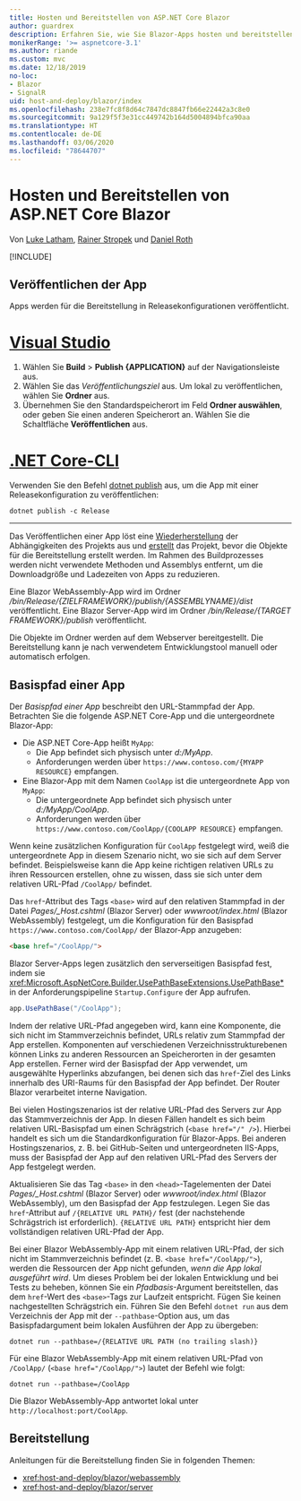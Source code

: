 ```yaml
---
title: Hosten und Bereitstellen von ASP.NET Core Blazor
author: guardrex
description: Erfahren Sie, wie Sie Blazor-Apps hosten und bereitstellen.
monikerRange: '>= aspnetcore-3.1'
ms.author: riande
ms.custom: mvc
ms.date: 12/18/2019
no-loc:
- Blazor
- SignalR
uid: host-and-deploy/blazor/index
ms.openlocfilehash: 238e7fc8f8d64c7847dc8847fb66e22442a3c8e0
ms.sourcegitcommit: 9a129f5f3e31cc449742b164d5004894bfca90aa
ms.translationtype: HT
ms.contentlocale: de-DE
ms.lasthandoff: 03/06/2020
ms.locfileid: "78644707"
---
```

# <a name="host-and-deploy-aspnet-core-blazor"></a>Hosten und Bereitstellen von ASP.NET Core Blazor

Von [Luke Latham](https://github.com/guardrex), [Rainer Stropek](https://www.timecockpit.com) und [Daniel Roth](https://github.com/danroth27)

[!INCLUDE[](~/includes/blazorwasm-preview-notice.md)]

## <a name="publish-the-app"></a>Veröffentlichen der App

Apps werden für die Bereitstellung in Releasekonfigurationen veröffentlicht.

# <a name="visual-studio"></a>[Visual Studio](#tab/visual-studio)

1. Wählen Sie **Build** > **Publish {APPLICATION}** auf der Navigationsleiste aus.
1. Wählen Sie das *Veröffentlichungsziel* aus. Um lokal zu veröffentlichen, wählen Sie **Ordner** aus.
1. Übernehmen Sie den Standardspeicherort im Feld **Ordner auswählen**, oder geben Sie einen anderen Speicherort an. Wählen Sie die Schaltfläche **Veröffentlichen** aus.

# <a name="net-core-cli"></a>[.NET Core-CLI](#tab/netcore-cli)

Verwenden Sie den Befehl [dotnet publish](/dotnet/core/tools/dotnet-publish) aus, um die App mit einer Releasekonfiguration zu veröffentlichen:

```dotnetcli
dotnet publish -c Release
```

---

Das Veröffentlichen einer App löst eine [Wiederherstellung](/dotnet/core/tools/dotnet-restore) der Abhängigkeiten des Projekts aus und [erstellt](/dotnet/core/tools/dotnet-build) das Projekt, bevor die Objekte für die Bereitstellung erstellt werden. Im Rahmen des Buildprozesses werden nicht verwendete Methoden und Assemblys entfernt, um die Downloadgröße und Ladezeiten von Apps zu reduzieren.

Eine Blazor WebAssembly-App wird im Ordner */bin/Release/{ZIELFRAMEWORK}/publish/{ASSEMBLYNAME}/dist* veröffentlicht. Eine Blazor Server-App wird im Ordner */bin/Release/{TARGET FRAMEWORK}/publish* veröffentlicht.

Die Objekte im Ordner werden auf dem Webserver bereitgestellt. Die Bereitstellung kann je nach verwendetem Entwicklungstool manuell oder automatisch erfolgen.

## <a name="app-base-path"></a>Basispfad einer App

Der *Basispfad einer App* beschreibt den URL-Stammpfad der App. Betrachten Sie die folgende ASP.NET Core-App und die untergeordnete Blazor-App:

* Die ASP.NET Core-App heißt `MyApp`:
  * Die App befindet sich physisch unter *d:/MyApp*.
  * Anforderungen werden über `https://www.contoso.com/{MYAPP RESOURCE}` empfangen.
* Eine Blazor-App mit dem Namen `CoolApp` ist die untergeordnete App von `MyApp`:
  * Die untergeordnete App befindet sich physisch unter *d:/MyApp/CoolApp*.
  * Anforderungen werden über `https://www.contoso.com/CoolApp/{COOLAPP RESOURCE}` empfangen.

Wenn keine zusätzlichen Konfiguration für `CoolApp` festgelegt wird, weiß die untergeordnete App in diesem Szenario nicht, wo sie sich auf dem Server befindet. Beispielsweise kann die App keine richtigen relativen URLs zu ihren Ressourcen erstellen, ohne zu wissen, dass sie sich unter dem relativen URL-Pfad `/CoolApp/` befindet.

Das `href`-Attribut des Tags `<base>` wird auf den relativen Stammpfad in der Datei *Pages/_Host.cshtml* (Blazor Server) oder *wwwroot/index.html* (Blazor WebAssembly) festgelegt, um die Konfiguration für den Basispfad `https://www.contoso.com/CoolApp/` der Blazor-App anzugeben:

```html
<base href="/CoolApp/">
```

Blazor Server-Apps legen zusätzlich den serverseitigen Basispfad fest, indem sie <xref:Microsoft.AspNetCore.Builder.UsePathBaseExtensions.UsePathBase*> in der Anforderungspipeline `Startup.Configure` der App aufrufen.

```csharp
app.UsePathBase("/CoolApp");
```

Indem der relative URL-Pfad angegeben wird, kann eine Komponente, die sich nicht im Stammverzeichnis befindet, URLs relativ zum Stammpfad der App erstellen. Komponenten auf verschiedenen Verzeichnisstrukturebenen können Links zu anderen Ressourcen an Speicherorten in der gesamten App erstellen. Ferner wird der Basispfad der App verwendet, um ausgewählte Hyperlinks abzufangen, bei denen sich das `href`-Ziel des Links innerhalb des URI-Raums für den Basispfad der App befindet. Der Router Blazor verarbeitet interne Navigation.

Bei vielen Hostingszenarios ist der relative URL-Pfad des Servers zur App das Stammverzeichnis der App. In diesen Fällen handelt es sich beim relativen URL-Basispfad um einen Schrägstrich (`<base href="/" />`). Hierbei handelt es sich um die Standardkonfiguration für Blazor-Apps. Bei anderen Hostingszenarios, z. B. bei GitHub-Seiten und untergeordneten IIS-Apps, muss der Basispfad der App auf den relativen URL-Pfad des Servers der App festgelegt werden.

Aktualisieren Sie das Tag `<base>` in den `<head>`-Tagelementen der Datei *Pages/_Host.cshtml* (Blazor Server) oder *wwwroot/index.html* (Blazor WebAssembly), um den Basispfad der App festzulegen. Legen Sie das `href`-Attribut auf `/{RELATIVE URL PATH}/` fest (der nachstehende Schrägstrich ist erforderlich). `{RELATIVE URL PATH}` entspricht hier dem vollständigen relativen URL-Pfad der App.

Bei einer Blazor WebAssembly-App mit einem relativen URL-Pfad, der sich nicht im Stammverzeichnis befindet (z. B. `<base href="/CoolApp/">`), werden die Ressourcen der App nicht gefunden, *wenn die App lokal ausgeführt wird*. Um dieses Problem bei der lokalen Entwicklung und bei Tests zu beheben, können Sie ein *Pfadbasis*-Argument bereitstellen, das dem `href`-Wert des `<base>`-Tags zur Laufzeit entspricht. Fügen Sie keinen nachgestellten Schrägstrich ein. Führen Sie den Befehl `dotnet run` aus dem Verzeichnis der App mit der `--pathbase`-Option aus, um das Basispfadargument beim lokalen Ausführen der App zu übergeben:

```dotnetcli
dotnet run --pathbase=/{RELATIVE URL PATH (no trailing slash)}
```

Für eine Blazor WebAssembly-App mit einem relativen URL-Pfad von `/CoolApp/` (`<base href="/CoolApp/">`) lautet der Befehl wie folgt:

```dotnetcli
dotnet run --pathbase=/CoolApp
```

Die Blazor WebAssembly-App antwortet lokal unter `http://localhost:port/CoolApp`.

## <a name="deployment"></a>Bereitstellung

Anleitungen für die Bereitstellung finden Sie in folgenden Themen:

* <xref:host-and-deploy/blazor/webassembly>
* <xref:host-and-deploy/blazor/server>
